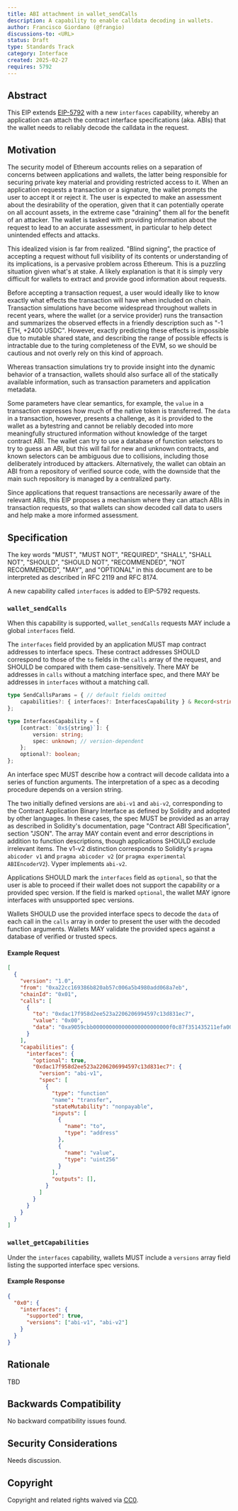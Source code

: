 ```yaml
---
title: ABI attachment in wallet_sendCalls
description: A capability to enable calldata decoding in wallets.
author: Francisco Giordano (@frangio)
discussions-to: <URL>
status: Draft
type: Standards Track
category: Interface
created: 2025-02-27
requires: 5792
---
```


## Abstract

This EIP extends [EIP-5792](./eip-5792.md) with a new `interfaces` capability, whereby an application can attach the contract interface specifications (aka. ABIs) that the wallet needs to reliably decode the calldata in the request.

## Motivation

The security model of Ethereum accounts relies on a separation of concerns between applications and wallets, the latter being responsible for securing private key material and providing restricted access to it. When an application requests a transaction or a signature, the wallet prompts the user to accept it or reject it. The user is expected to make an assessment about the desirability of the operation, given that it can potentially operate on all account assets, in the extreme case "draining" them all for the benefit of an attacker. The wallet is tasked with providing information about the request to lead to an accurate assessment, in particular to help detect unintended effects and attacks.

This idealized vision is far from realized. "Blind signing", the practice of accepting a request without full visibility of its contents or understanding of its implications, is a pervasive problem across Ethereum. This is a puzzling situation given what's at stake. A likely explanation is that it is simply very difficult for wallets to extract and provide good information about requests.

Before accepting a transaction request, a user would ideally like to know exactly what effects the transaction will have when included on chain. Transaction simulations have become widespread throughout wallets in recent years, where the wallet (or a service provider) runs the transaction and summarizes the observed effects in a friendly description such as "-1 ETH, +2400 USDC". However, exactly predicting these effects is impossible due to mutable shared state, and describing the range of possible effects is intractable due to the turing completeness of the EVM, so we should be cautious and not overly rely on this kind of approach.

Whereas transaction simulations try to provide insight into the dynamic behavior of a transaction, wallets should also surface all of the statically available information, such as transaction parameters and application metadata.

Some parameters have clear semantics, for example, the `value` in a transaction expresses how much of the native token is transferred. The `data` in a transaction, however, presents a challenge, as it is provided to the wallet as a bytestring and cannot be reliably decoded into more meaningfully structured information without knowledge of the target contract ABI. The wallet can try to use a database of function selectors to try to guess an ABI, but this will fail for new and unknown contracts, and known selectors can be ambiguous due to collisions, including those deliberately introduced by attackers. Alternatively, the wallet can obtain an ABI from a repository of verified source code, with the downside that the main such repository is managed by a centralized party.

Since applications that request transactions are necessarily aware of the relevant ABIs, this EIP proposes a mechanism where they can attach ABIs in transaction requests, so that wallets can show decoded call data to users and help make a more informed assessment.

## Specification

The key words "MUST", "MUST NOT", "REQUIRED", "SHALL", "SHALL NOT", "SHOULD", "SHOULD NOT", "RECOMMENDED", "NOT RECOMMENDED", "MAY", and "OPTIONAL" in this document are to be interpreted as described in RFC 2119 and RFC 8174.

A new capability called `interfaces` is added to EIP-5792 requests.

### `wallet_sendCalls`

When this capability is supported, `wallet_sendCalls` requests MAY include a global `interfaces` field.

The `interfaces` field provided by an application MUST map contract addresses to interface specs. These contract addresses SHOULD correspond to those of the `to` fields in the `calls` array of the request, and SHOULD be compared with them case-sensitively. There MAY be addresses in `calls` without a matching interface spec, and there MAY be addresses in `interfaces` without a matching call.

```typescript
type SendCallsParams = { // default fields omitted
    capabilities?: { interfaces?: InterfacesCapability } & Record<string, Capability>;
};

type InterfacesCapability = {
    [contract: `0x${string}`]: {
        version: string;
        spec: unknown; // version-dependent
    };
    optional?: boolean;
};
```

An interface spec MUST describe how a contract will decode calldata into a series of function arguments. The interpretation of a spec as a decoding procedure depends on a version string.

The two initially defined versions are `abi-v1` and `abi-v2`, corresponding to the Contract Application Binary Interface as defined by Solidity and adopted by other languages. In these cases, the spec MUST be provided as an array as described in Solidity's documentation, page "Contract ABI Specification", section "JSON". The array MAY contain event and error descriptions in addition to function descriptions, though applications SHOULD exclude irrelevant items. The v1-v2 distinction corresponds to Solidity's `pragma abicoder v1` and `pragma abicoder v2` (or `pragma experimental ABIEncoderV2`). Vyper implements `abi-v2`.

Applications SHOULD mark the `interfaces` field as `optional`, so that the user is able to proceed if their wallet does not support the capability or a provided spec version. If the field is marked `optional`, the wallet MAY ignore interfaces with unsupported spec versions.

Wallets SHOULD use the provided interface specs to decode the `data` of each call in the `calls` array in order to present the user with the decoded function arguments. Wallets MAY validate the provided specs against a database of verified or trusted specs.

#### Example Request

```JSON
[
  {
    "version": "1.0",
    "from": "0xa22cc169386b820ab57c006a5b4980add068a7eb",
    "chainId": "0x01",
    "calls": [
      {
        "to": "0xdac17f958d2ee523a2206206994597c13d831ec7",
        "value": "0x00",
        "data": "0xa9059cbb000000000000000000000000f0c87f351435211efa00938a33771bf38302d1f10000000000000000000000000000000000000000000000056bc75e2d63100000"
      }
    ],
    "capabilities": {
      "interfaces": {
        "optional": true,
        "0xdac17f958d2ee523a2206206994597c13d831ec7": {
          "version": "abi-v1",
          "spec": [
            {
              "type": "function"
              "name": "transfer",
              "stateMutability": "nonpayable",
              "inputs": [
                {
                  "name": "to",
                  "type": "address"
                },
                {
                  "name": "value",
                  "type": "uint256"
                }
              ],
              "outputs": [],
            }
          ]
        }
      }
    }
  }
]
```

### `wallet_getCapabilities`

Under the `interfaces` capability, wallets MUST include a `versions` array field listing the supported interface spec versions.

#### Example Response

```JSON
{
  "0x0": {
    "interfaces": {
      "supported": true,
      "versions": ["abi-v1", "abi-v2"]
    }
  }
}
```

## Rationale

TBD

## Backwards Compatibility

No backward compatibility issues found.

## Security Considerations

Needs discussion.

## Copyright

Copyright and related rights waived via [CC0](../LICENSE.md).
